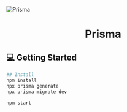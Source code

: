![Prisma](https://i.imgur.com/h6UIYTu.png)

<div align="center">
  <h1>Prisma</h1>
</div>

## :computer: Getting Started

```bash
## Install
npm install
npx prisma generate
npx prisma migrate dev

npm start
```
